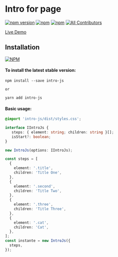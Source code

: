 # Intro for page

[![npm version](https://badge.fury.io/js/intro-js.svg)](https://badge.fury.io/js/intro-js) [![npm](https://img.shields.io/npm/dw/intro-js.svg?logo=npm)](https://www.npmjs.com/package/intro-js) [![npm](https://img.shields.io/bundlephobia/minzip/intro-js)](https://www.npmjs.com/package/intro-js)
[![All Contributors](https://img.shields.io/badge/all_contributors-1-orange.svg?style=flat-square)](#contributors-)

[Live Demo](https://hunghg255.github.io/intro-js/demo/index.html)

## Installation

[![NPM](https://nodei.co/npm/intro-js.png?compact=true)](https://nodei.co/npm/intro-js/)

#### To install the latest stable version:

```
npm install --save intro-js

or

yarn add intro-js
```

#### Basic usage:

```css
@import 'intro-js/dist/styles.css';
```

```ts
interface IIntroJs {
   steps: { element: string; children: string }[];
   isStart?: boolean;
}

new IntroJs(options: IIntroJs);

const steps = [
  {
    element: '.title',
    children: 'Title One',
  },
  {
    element: '.second',
    children: 'Title Two',
  },
  {
    element: '.three',
    children: 'Title Three',
  },
  {
    element: '.cat',
    children: 'Cat',
  },
];
const instante = new IntroJs({
  steps,
});
```
